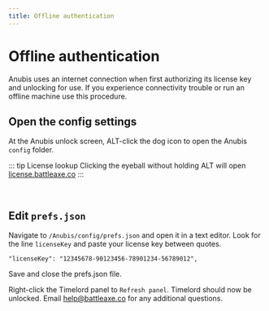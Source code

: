 ```yaml
---
title: Offline authentication
---
```

# Offline authentication

Anubis uses an internet connection when first authorizing its license key and unlocking for use. If you experience connectivity trouble or run an offline machine use this procedure.

## Open the config settings

<Screenshot 
    url="/anubis/offline-auth-icon.png" 
    alt="click icon" 
    width="214px"
    right
 />
At the Anubis unlock screen, ALT-click the dog icon to open the Anubis `config` folder.

::: tip License lookup
Clicking the eyeball without holding ALT will open [license.battleaxe.co](https://license.battleaxe.co/)
:::

<br />

## Edit `prefs.json`

<Screenshot 
    url="/timelord/offline-auth-nav.png" 
    alt="Render" 
    left
 />
 
Navigate to `/Anubis/config/prefs.json` and open it in a text editor. Look for the line `licenseKey` and paste your license key between quotes.
```
"licenseKey": "12345678-90123456-78901234-56789012",
```

<Screenshot 
    url="/anubis/offline-auth-config.jpg" 
    alt="Config" 
    center
 />

Save and close the prefs.json file.

Right-click the Timelord panel to `Refresh panel`. Timelord should now be unlocked. Email help@battleaxe.co for any additional questions.